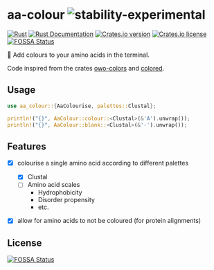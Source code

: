 # aa-colour ![stability-experimental](https://img.shields.io/badge/stability-experimental-orange.svg)

[![Rust](https://github.com/jeanmanguy/aa-colour/workflows/Rust/badge.svg?branch=master)](https://github.com/jeanmanguy/aa-regex/actions?query=workflow%3ARust)
[![Rust Documentation](https://img.shields.io/badge/api-rustdoc-blue.svg)](https://docs.rs/aa-colour)
[![Crates.io version](https://img.shields.io/crates/v/aa-colour)](https://crates.io/crates/aa-colour/)
[![Crates.io license](https://img.shields.io/crates/l/aa_regex)](https://github.com/jeanmanguy/aa-regex/blob/master/LICENSE)
[![FOSSA Status](https://app.fossa.com/api/projects/git%2Bgithub.com%2Fjeanmanguy%2Faa-colour.svg?type=shield)](https://app.fossa.com/projects/git%2Bgithub.com%2Fjeanmanguy%2Faa-colour?ref=badge_shield)

🎨 Add colours to your amino acids in the terminal.

Code inspired from the crates [owo-colors](https://github.com/jam1garner/owo-colors) and [colored](https://github.com/mackwic/colored).

## Usage

```rust
use aa_colour::{AaColourise, palettes::Clustal};

println!("{}", AaColour::colour::<Clustal>(&'A').unwrap());
println!("{}", AaColour::blank::<Clustal>(&'-').unwrap());
```

## Features

- [X] colourise a single amino acid according to different palettes
  - [X] Clustal
  - [ ] Amino acid scales
    - Hydrophobicity
    - Disorder propensity
    - etc.
- [X] allow for amino acids to not be coloured (for protein alignments)


## License
[![FOSSA Status](https://app.fossa.com/api/projects/git%2Bgithub.com%2Fjeanmanguy%2Faa-colour.svg?type=large)](https://app.fossa.com/projects/git%2Bgithub.com%2Fjeanmanguy%2Faa-colour?ref=badge_large)